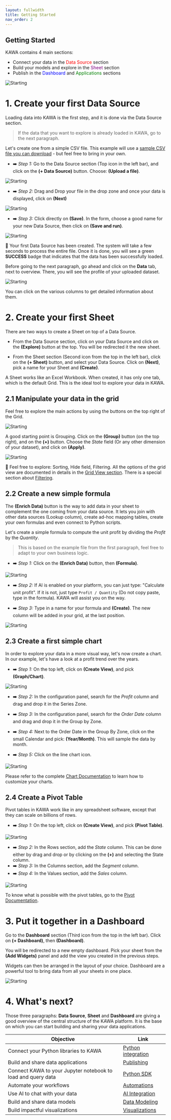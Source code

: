 ```yaml
---
layout: fullwidth
title: Getting Started
nav_order: 2
---
```


Getting Started
---

KAWA contains 4 main sections:

- Connect your data in the <span style="color: red;">Data Source</span> section
- Build your models and explore in the <span style="color: purple;">Sheet</span> section
- Publish in the <span style="color: blue;">Dashboard</span> and <span style="color: green;">Applications</span> sections

![Starting](./readme-assets/start1.png)

# 1. Create your first Data Source

Loading data into KAWA is the first step, and it is done via the Data Source section. 

> If the data that you want to explore is already loaded in KAWA, go to the next paragraph.

Let's create one from a simple CSV file.
This example will use a [sample CSV file you can download](./readme-assets/store.csv) - but feel free to bring in your own.


- ➡️ _Step 1:_ Go to the Data Source section (Top icon in the left bar), and click on the __(+ Data Source)__ button. Choose: __(Upload a file)__.

![Starting](./readme-assets/start10.png)


- ➡️ _Step 2:_ Drag and Drop your file in the drop zone and once your data is displayed, click on __(Next)__

![Starting](./readme-assets/start11.png)


- ➡️ _Step 3:_ Click directly on __(Save)__. In the form, choose a good name for your new Data Source, then click on __(Save and run)__.

![Starting](./readme-assets/start2.png)

🚀 Your first Data Source has been created. The system will take a few seconds to process the entire file. Once it is done, you will see a green __SUCCESS__ badge that indicates that the data has been successfully loaded.


Before going to the next paragraph, go ahead and click on the __Data__ tab, next to overview. There, you will see the profile of your uploaded dataset. 

![Starting](./readme-assets/start3.png)

You can click on the various columns to get detailed information about them.

# 2. Create your first Sheet

There are two ways to create a Sheet on top of a Data Source.

- From the Data Source section, click on your Data Source and click on the __(Explore)__ button at the top. You will be redirected it the new sheet.

- From the Sheet section (Second icon from the top in the left bar), click on the __(+ Sheet)__ button, and select your Data Source. Click on __(Next)__, pick a name for your Sheet and __(Create)__.

A Sheet works like an Excel Workbook. When created, it has only one tab, which is the default Grid. This is the ideal tool to explore your data in KAWA.


## 2.1 Manipulate your data in the grid

Feel free to explore the main actions by using the buttons on the top right of the Grid.

![Starting](./readme-assets/start5.png)


A good starting point is Grouping. Click on the __(Group)__ button (on the top right), and on the __(+)__ button. Choose the _State_ field (Or any other dimension of your dataset), and click on __(Apply)__.

![Starting](./readme-assets/start4.png)

🔎 Feel free to explore: Sorting, Hide field, Filtering. All the options of the grid view are documented in details in the [Grid View section](./04_01_grid_views). There is a special section about [Filtering](./04_04_filtering).

## 2.2 Create a new simple formula

The __(Enrich Data)__ button is the way to add data in your sheet to complement the one coming from your data source. It lets you join with other data sources (Lookup column), create ad-hoc mapping tables, create your own formulas and even connect to Python scripts.

Let's create a simple formula to compute the unit profit by dividing the _Profit_ by the _Quantity_. 

> This is based on the example file from the first paragraph, feel free to adapt to your own business logic.


- ➡️ _Step 1:_ Click on the __(Enrich Data)__ button, then __(Formula)__.

![Starting](./readme-assets/start14.png)


- ➡️ _Step 2:_ If AI is enabled on your platform, you can just type: "Calculate unit profit". If it is not, just type `Profit / Quantity` (Do not copy paste, type in the formula). KAWA will assist you on the way.

- ➡️ _Step 3:_ Type in a name for your formula and __(Create)__. The new column will be added in your grid, at the last position.

![Starting](./readme-assets/start6.png)

## 2.3 Create a first simple chart

In order to explore your data in a more visual way, let's now create a chart. In our example, let's have a look at a profit trend over the years.

- ➡️ _Step 1:_ On the top left, click on __(Create View)__, and pick __(Graph/Chart)__.

![Starting](./readme-assets/start13.png)

- ➡️ _Step 2:_ In the configuration panel, search for the _Profit_ column and drag and drop it in the Series Zone. 

- ➡️ _Step 3:_ In the configuration panel, search for the _Order Date_ column and drag and drop it in the Group by Zone. 

- ➡️ _Step 4:_  Next to the Order Date in the Group By Zone, click on the small Calendar and pick: __(Year/Month)__. This will sample the data by month. 

- ➡️ _Step 5:_ Click on the line chart icon.

![Starting](./readme-assets/start7.png)

Please refer to the complete [Chart Documentation](./04_02_chart_views) to learn how to customize your charts.

## 2.4 Create a Pivot Table

Pivot tables in KAWA work like in any spreadsheet software, except that they can scale on billions of rows.


- ➡️ _Step 1:_ On the top left, click on __(Create View)__, and pick __(Pivot Table)__.

![Starting](./readme-assets/start12.png)

- ➡️ _Step 2:_ In the Rows section, add the _State_ column. This can be done either by drag and drop or by clicking on the __(+)__ and selecting the State column.
- ➡️ _Step 3:_ In the Columns section, add the _Segment_ column. 
- ➡️ _Step 4:_ In the Values section, add the _Sales_ column. 

![Starting](./readme-assets/start8.png)

To know what is possible with the pivot tables, go to the [Pivot Documentation](./04_03_pivot_table_views).


# 3. Put it together in a Dashboard

Go to the __Dashboard__ section (Third icon from the top in the left bar). Click on __(+ Dashboard)__, then __(Dashboard)__.

You will be redirected to a new empty dashboard.
Pick your sheet from the __(Add Widgets)__ panel and add the view you created in the previous steps.  

Widgets can then be arranged in the layout of your choice. Dashboard are a powerful tool to bring data from all your sheets in one place.

![Starting](./readme-assets/start9.png)


# 4. What's next?

Those three paragraphs: __Data Source__, __Sheet__ and __Dashboard__ are giving a good overview of the central structure of the KAWA platform. It is the base on which you can start building and sharing your data applications.

| Objective                             | Link                                     |
|---------------------------------------|-------------------------------------------------|
| Connect your Python libraries to KAWA | [Python integration](./09_00_python_integration)
| Build and share data applications     | [Publishing](./05_00_publishing)
| Connect KAWA to your Jupyter notebook to load and query data | [Python SDK](./09_00_python_integration)
| Automate your workflows | [Automations](./07_00_automations)
| Use AI to chat with your data | [AI Integration](./06_00_ai_integration)
| Build and share data models | [Data Modeling](./02_00_modeling)
| Build impactful visualizations | [Visualizations](./04_00_visualization)


